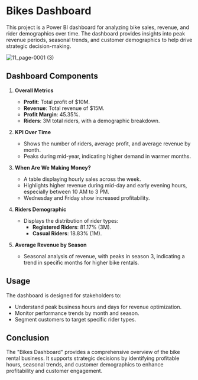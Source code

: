 # Bikes Dashboard

This project is a Power BI dashboard for analyzing bike sales, revenue, and rider demographics over time. The dashboard provides insights into peak revenue periods, seasonal trends, and customer demographics to help drive strategic decision-making.

![11_page-0001 (3)](https://github.com/user-attachments/assets/f42f9394-b71b-419c-b29f-7c6f43292efb)

## Dashboard Components

1. **Overall Metrics**
   - **Profit**: Total profit of $10M.
   - **Revenue**: Total revenue of $15M.
   - **Profit Margin**: 45.35%.
   - **Riders**: 3M total riders, with a demographic breakdown.

2. **KPI Over Time**
   - Shows the number of riders, average profit, and average revenue by month.
   - Peaks during mid-year, indicating higher demand in warmer months.

3. **When Are We Making Money?**
   - A table displaying hourly sales across the week.
   - Highlights higher revenue during mid-day and early evening hours, especially between 10 AM to 3 PM.
   - Wednesday and Friday show increased profitability.

4. **Riders Demographic**
   - Displays the distribution of rider types:
     - **Registered Riders**: 81.17% (3M).
     - **Casual Riders**: 18.83% (1M).

5. **Average Revenue by Season**
   - Seasonal analysis of revenue, with peaks in season 3, indicating a trend in specific months for higher bike rentals.

## Usage

The dashboard is designed for stakeholders to:
- Understand peak business hours and days for revenue optimization.
- Monitor performance trends by month and season.
- Segment customers to target specific rider types.

## Conclusion

The "Bikes Dashboard" provides a comprehensive overview of the bike rental business. It supports strategic decisions by identifying profitable hours, seasonal trends, and customer demographics to enhance profitability and customer engagement.
